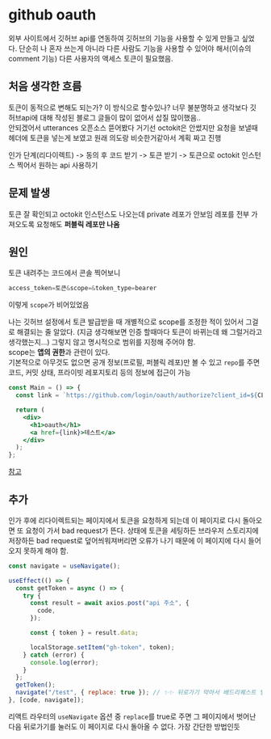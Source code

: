 # github oauth

외부 사이트에서 깃허브 api를 연동하여 깃허브의 기능을 사용할 수 있게 만들고 싶었다. 단순히 나 혼자 쓰는게 아니라 다른 사람도 기능을 사용할 수 있어야 해서(이슈의 comment 기능) 다른 사용자의 액세스 토큰이 필요했음.

## 처음 생각한 흐름

토큰이 동적으로 변해도 되는가? 이 방식으로 할수있나? 너무 불분명하고 생각보다 깃허브api에 대해 작성된 블로그 글들이 많이 없어서 삽질 많이했음..  
안되겠어서 utterances 오픈소스 뜯어봤다 거기선 octokit은 안썼지만 요청을 보낼때 헤더에 토큰을 넣는게 보였고 원래 의도랑 비슷한거같아서 계획 짜고 진행

인가 단계(리다이렉트) -> 동의 후 코드 받기 -> 토큰 받기 -> 토큰으로 octokit 인스턴스 찍어서 원하는 api 사용하기

## 문제 발생

토큰 잘 확인되고 octokit 인스턴스도 나오는데 private 레포가 안보임
레포를 전부 가져오도록 요청해도 **퍼블릭 레포만 나옴**

## 원인

토큰 내려주는 코드에서 콘솔 찍어보니

```js
access_token=토큰&scope=&token_type=bearer
```

이렇게 `scope`가 비어있었음

나는 깃허브 설정에서 토큰 발급받을 때 개별적으로 scope를 조정한 적이 있어서 그걸로 해결되는 줄 알았다. (지금 생각해보면 인증 할때마다 토큰이 바뀌는데 왜 그럴거라고 생각했는지...)
그렇지 않고 명시적으로 범위를 지정해 주어야 함.  
scope는 **앱의 권한**과 관련이 있다.  
기본적으로 아무것도 없으면 공개 정보(프로필, 퍼블릭 레포)만 볼 수 있고 `repo`를 주면 코드, 커밋 상태, 프라이빗 레포지토리 등의 정보에 접근이 가능

```jsx
const Main = () => {
  const link = `https://github.com/login/oauth/authorize?client_id=${CLIENT_ID}&redirect_uri=${"http://localhost:3000/callback"}?&scope=${"repo,user"}`;

  return (
    <div>
      <h1>oauth</h1>
      <a href={link}>테스트</a>
    </div>
  );
};
```

[참고](https://docs.github.com/en/apps/oauth-apps/building-oauth-apps/scopes-for-oauth-apps)

## 추가

인가 후에 리다이렉트되는 페이지에서 토큰을 요청하게 되는데 이 페이지로 다시 돌아오면 또 요청이 가서 bad request가 뜬다. 상태에 토큰을 세팅하든 브라우저 스토리지에 저장하든 bad request로 덮어씌워져버리면 오류가 나기 때문에 이 페이지에 다시 들어오지 못하게 해야 함.

```js
const navigate = useNavigate();

useEffect(() => {
  const getToken = async () => {
    try {
      const result = await axios.post("api 주소", {
        code,
      });

      const { token } = result.data;

      localStorage.setItem("gh-token", token);
    } catch (error) {
      console.log(error);
    }
  };
  getToken();
  navigate("/test", { replace: true }); // ✨✨ 뒤로가기 막아서 배드리퀘스트 방지
}, [code, navigate]);
```

리액트 라우터의 `useNavigate` 옵션 중 `replace`를 true로 주면 그 페이지에서 벗어난 다음 뒤로가기를 눌러도 이 페이지로 다시 돌아올 수 없다. 가장 간단한 방법인듯
